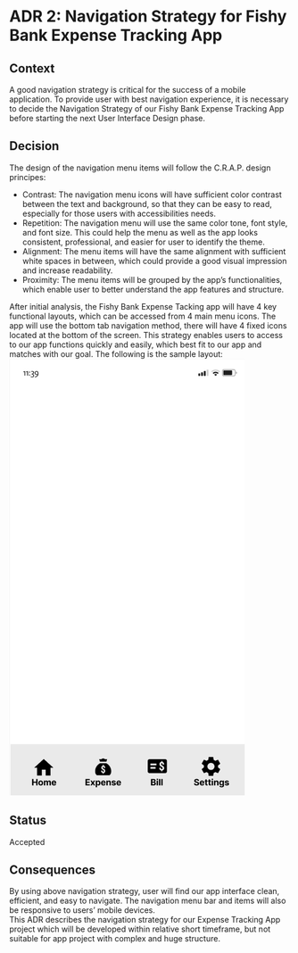 # ADR 2: Navigation Strategy for Fishy Bank Expense Tracking App

## Context

A good navigation strategy is critical for the success of a mobile application. To provide user with best navigation experience, it is necessary to decide the Navigation Strategy of our Fishy Bank Expense Tracking App before starting the next User Interface Design phase.

## Decision

The design of the navigation menu items will follow the C.R.A.P. design principes:

- Contrast:
  The navigation menu icons will have sufficient color contrast between the text and background, so that they can be easy to read, especially for those users with accessibilities needs.
- Repetition:
  The navigation menu will use the same color tone, font style, and font size. This could help the menu as well as the app looks consistent, professional, and easier for user to identify the theme.
- Alignment:
  The menu items will have the same alignment with sufficient white spaces in between, which could provide a good visual impression and increase readability.
- Proximity:
  The menu items will be grouped by the app’s functionalities, which enable user to better understand the app features and structure.

After initial analysis, the Fishy Bank Expense Tacking app will have 4 key functional layouts, which can be accessed from 4 main menu icons. The app will use the bottom tab navigation method, there will have 4 fixed icons located at the bottom of the screen. This strategy enables users to access to our app functions quickly and easily, which best fit to our app and matches with our goal. The following is the sample layout:
![SampleLayout](https://raw.githubusercontent.com/cathysunkc/MobileApp/0b0b5b27f4c3b699730ae794c2d8fb5241a2e0ae/sample_layout.png)

## Status

Accepted

## Consequences

By using above navigation strategy, user will find our app interface clean, efficient, and easy to navigate. The navigation menu bar and items will also be responsive to users’ mobile devices.  
This ADR describes the navigation strategy for our Expense Tracking App project which will be developed within relative short timeframe, but not suitable for app project with complex and huge structure.
